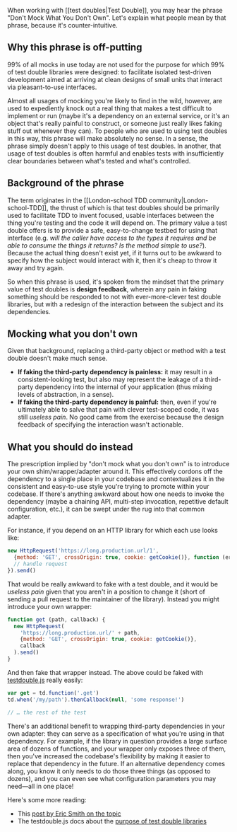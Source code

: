 When working with [[test doubles|Test Double]], you may hear the phrase "Don't Mock What You Don't Own". Let's explain what people mean by that phrase, because it's counter-intuitive.

## Why this phrase is off-putting

99% of all mocks in use today are not used for the purpose for which 99% of test double libraries were designed: to facilitate isolated test-driven development aimed at arriving at clean designs of small units that interact via pleasant-to-use interfaces.

Almost all usages of mocking you're likely to find in the wild, however, are used to expediently knock out a real thing that makes a test difficult to implement or run (maybe it's a dependency on an external service, or it's an object that's really painful to construct, or someone just really likes faking stuff out whenever they can). To people who are used to using test doubles in this way, this phrase will make absolutely no sense. In a sense, the phrase simply doesn't apply to this usage of test doubles. In another, that usage of test doubles is often harmful and enables tests with insufficiently clear boundaries between what's tested and what's controlled.

## Background of the phrase

The term originates in the [[London-school TDD community|London-school-TDD]], the thrust of which is that test doubles should be primarily used to facilitate TDD to invent focused, usable interfaces between the thing you're testing and the code it will depend on. The primary value a test double offers is to provide a safe, easy-to-change testbed for using that interface (e.g. _will the caller have access to the types it requires and be able to consume the things it returns? Is the method simple to use?_). Because the actual thing doesn't exist yet, if it turns out to be awkward to specify how the subject would interact with it, then it's cheap to throw it away and try again.

So when this phrase is used, it's spoken from the mindset that the primary value of test doubles is **design feedback**, wherein any pain in faking something should be responded to not with ever-more-clever test double libraries, but with a redesign of the interaction between the subject and its dependencies. 

## Mocking what you don't own

Given that background, replacing a third-party object or method with a test double doesn't make much sense. 

* **If faking the third-party dependency is painless:** it may result in a consistent-looking test, but also may represent the leakage of a third-party dependency into the internal of your application (thus mixing levels of abstraction, in a sense).
* **If faking the third-party dependency is painful:** then, even if you're ultimately able to salve that pain with clever test-scoped code, it was still _useless pain_. No good came from the exercise because the design feedback of specifying the interaction wasn't actionable.

## What you should do instead

The prescription implied by "don't mock what you don't own" is to introduce your own shim/wrapper/adapter around it. This effectively cordons off the dependency to a single place in your codebase and contextualizes it in the consistent and easy-to-use style you're trying to promote within your codebase. If there's anything awkward about how one needs to invoke the dependency (maybe a chaining API, multi-step invocation, repetitive default configuration, etc.), it can be swept under the rug into that common adapter.

For instance, if you depend on an HTTP library for which each use looks like:

```js
new HttpRequest('https://long.production.url/1', 
  {method: 'GET', crossOrigin: true, cookie: getCookie()}, function (error, response) {
  // handle request
}).send()
```

That would be really awkward to fake with a test double, and it would be _useless pain_ given that you aren't in a position to change it (short of sending a pull request to the maintainer of the library). Instead you might introduce your own wrapper:

``` js
function get (path, callback) {
  new HttpRequest(
    'https://long.production.url/' + path, 
    {method: 'GET', crossOrigin: true, cookie: getCookie()}, 
    callback
  ).send()
}
```

And then fake that wrapper instead. The above could be faked with [testdouble.js](https://github.com/testdouble/testdouble.js) really easily:

``` js
var get = td.function('.get')
td.when('/my/path').thenCallback(null, 'some response!')

// … the rest of the test
```

There's an additional benefit to wrapping third-party dependencies in your own adapter: they can serve as a specification of what you're using in that dependency. For example, if the library in question provides a large surface area of dozens of functions, and your wrapper only exposes three of them, then you've increased the codebase's flexibility by making it easier to replace that dependency in the future. If an alternative dependency comes along, you know it only needs to do those three things (as opposed to dozens), and you can even see what configuration parameters you may need—all in one place!

Here's some more reading:

* This [post by Eric Smith on the topic](https://8thlight.com/blog/eric-smith/2011/10/27/thats-not-yours.html)
* The testdouble.js docs about the [purpose of test double libraries](https://github.com/testdouble/testdouble.js/blob/master/docs/2-howto-purpose.md)